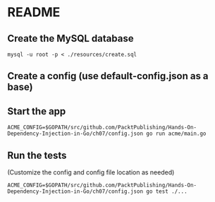 # README

## Create the MySQL database

`mysql -u root -p < ./resources/create.sql`

## Create a config (use default-config.json as a base)

## Start the app

`ACME_CONFIG=$GOPATH/src/github.com/PacktPublishing/Hands-On-Dependency-Injection-in-Go/ch07/config.json go run acme/main.go`

## Run the tests
(Customize the config and config file location as needed)

`ACME_CONFIG=$GOPATH/src/github.com/PacktPublishing/Hands-On-Dependency-Injection-in-Go/ch07/config.json go test ./...`